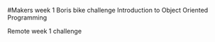 #Makers week 1
Boris bike challenge
Introduction to Object Oriented Programming

Remote week 1 challenge
